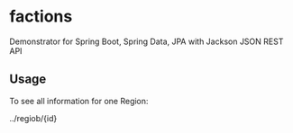 # factions
Demonstrator for Spring Boot, Spring Data, JPA with Jackson JSON REST API

## Usage

To see all information for one Region:

../regiob/{id}
